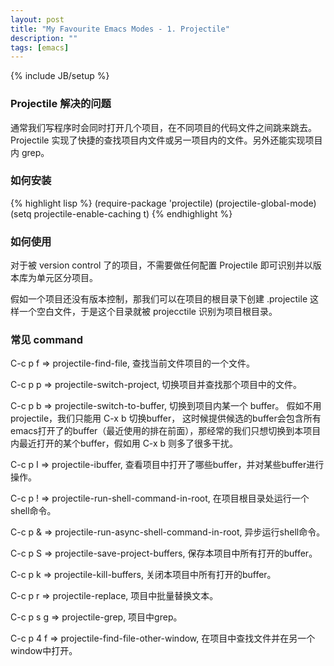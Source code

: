 ```yaml
---
layout: post
title: "My Favourite Emacs Modes - 1. Projectile"
description: ""
tags: [emacs]
---
```

{% include JB/setup %}

### Projectile 解决的问题 ###

通常我们写程序时会同时打开几个项目，在不同项目的代码文件之间跳来跳去。Projectile 实现了快捷的查找项目内文件或另一项目内的文件。另外还能实现项目内 grep。

### 如何安装 ###

{% highlight lisp %}
(require-package 'projectile)
(projectile-global-mode)
(setq projectile-enable-caching t)
{% endhighlight %}

### 如何使用 ###

对于被 version control 了的项目，不需要做任何配置 Projectile 即可识别并以版本库为单元区分项目。

假如一个项目还没有版本控制，那我们可以在项目的根目录下创建 .projectile 这样一个空白文件，于是这个目录就被 projecctile 识别为项目根目录。

### 常见 command ###

C-c p f => projectile-find-file, 查找当前文件项目的一个文件。

C-c p p => projectile-switch-project, 切换项目并查找那个项目中的文件。

C-c p b => projectile-switch-to-buffer, 切换到项目内某一个 buffer。 假如不用 projectile，我们只能用 C-x b 切换buffer， 这时候提供候选的buffer会包含所有emacs打开了的buffer（最近使用的排在前面），那经常的我们只想切换到本项目内最近打开的某个buffer，假如用 C-x b 则多了很多干扰。

C-c p I => projectile-ibuffer, 查看项目中打开了哪些buffer，并对某些buffer进行操作。

C-c p ! => projectile-run-shell-command-in-root, 在项目根目录处运行一个shell命令。

C-c p & => projectile-run-async-shell-command-in-root, 异步运行shell命令。

C-c p S => projectile-save-project-buffers, 保存本项目中所有打开的buffer。

C-c p k => projectile-kill-buffers, 关闭本项目中所有打开的buffer。

C-c p r => projectile-replace, 项目中批量替换文本。

C-c p s g => projectile-grep, 项目中grep。

C-c p 4 f => projectile-find-file-other-window, 在项目中查找文件并在另一个window中打开。
